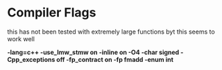 # Compiler Flags
this has not been tested with extremely large functions byt this seems to work well

**-lang=c++ -use_lmw_stmw on -inline on -O4 -char signed -Cpp_exceptions off -fp_contract on -fp fmadd  -enum int**
